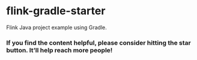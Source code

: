 # flink-gradle-starter
Flink Java project example using Gradle.

### If you find the content helpful, please consider hitting the star button. It’ll help reach more people!
